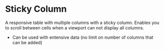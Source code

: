 # Sticky Column
A responsive table with multiple columns with a sticky column. Enables you to scroll between cells when a viewport can not display all columns.


- Can be used with entensive data (no limit on number of columns that can be added)